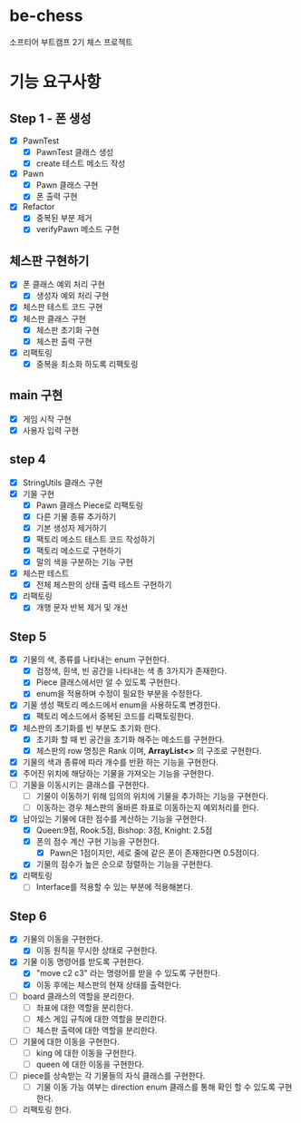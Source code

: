 # be-chess
소프티어 부트캠프 2기 체스 프로젝트

# 기능 요구사항
## Step 1 - 폰 생성
- [x] PawnTest
  - [x] PawnTest 클래스 생성
  - [x] create 테스트 메소드 작성
- [x] Pawn
  - [x] Pawn 클래스 구현
  - [X] 폰 출력 구현 
- [x] Refactor
  - [x] 중복된 부분 제거
  - [x] verifyPawn 메소드 구현
## 체스판 구현하기
- [x] 폰 클래스 예외 처리 구현
  - [x] 생성자 예외 처리 구현
- [x] 체스판 테스트 코드 구현
- [x] 체스판 클래스 구현
  - [x] 체스판 초기화 구현
  - [x] 체스판 출력 구현
- [x] 리팩토링
  - [x] 중복을 최소화 하도록 리팩토링
## main 구현
- [x] 게임 시작 구현
- [x] 사용자 입력 구현

## step 4
- [X] StringUtils 클래스 구현
- [X] 기물 구현
  - [X] Pawn 클래스 Piece로 리팩토링
  - [X] 다른 기물 종류 추가하기
  - [X] 기본 생성자 제거하기
  - [X] 팩토리 메소드 테스트 코드 작성하기
  - [X] 팩토리 메소드로 구현하기
  - [X] 말의 색을 구분하는 기능 구현
- [X] 체스판 테스트
  - [X] 전체 체스판의 상태 출력 테스트 구현하기
- [X] 리팩토링
  - [X] 개행 문자 반복 제거 및 개선

## Step 5
- [X] 기물의 색, 종류를 나타내는 enum 구현한다.
  - [X] 검정색, 흰색, 빈 공간을 나타내는 색 총 3가지가 존재한다.
  - [X] Piece 클래스에서만 알 수 있도록 구현한다.
  - [X] enum을 적용하며 수정이 필요한 부분을 수정한다.
- [X] 기물 생성 팩토리 메소드에서 enum을 사용하도록 변경한다.
  - [X] 팩토리 메소드에서 중복된 코드를 리팩토링한다.
- [X] 체스판의 초기화를 빈 부분도 초기화 한다.
  - [X] 초기화 할 때 빈 공간을 초기화 해주는 메소드를 구현한다.
  - [X] 체스판의 row 명칭은 Rank 이며, **ArrayList<<Rank>>** 의 구조로 구현한다.
- [X] 기물의 색과 종류에 따라 개수를 반환 하는 기능을 구현한다.
- [X] 주어진 위치에 해당하는 기물을 가져오는 기능을 구현한다.
- [ ] 기물을 이동시키는 클래스를 구현한다.
  - [ ] 기물이 이동하기 위해 임의의 위치에 기물을 추가하는 기능을 구현한다.
  - [ ] 이동하는 경우 체스판의 올바른 좌표로 이동하는지 예외처리를 한다.
- [X] 남아있는 기물에 대한 점수를 계산하는 기능을 구현한다.
  - [X] Queen:9점, Rook:5점, Bishop: 3점, Knight: 2.5점
  - [X] 폰의 점수 계산 구현 기능을 구현한다.
    - [X] Pawn은 1점이지만, 세로 줄에 같은 폰이 존재한다면 0.5점이다.
  - [X] 기물의 점수가 높은 순으로 정렬하는 기능을 구현한다.
- [X] 리팩토링
  - [ ] Interface를 적용할 수 있는 부분에 적용해본다.

## Step 6
- [X] 기물의 이동을 구현한다.
  - [X] 이동 원칙을 무시한 상태로 구현한다.
- [X] 기물 이동 명령어를 받도록 구현한다.
  - [X] "move c2 c3" 라는 명령어를 받을 수 있도록 구현한다.
  - [X] 이동 후에는 체스판의 현재 상태를 출력한다.
- [ ] board 클래스의 역할을 분리한다.
  - [ ] 좌표에 대한 역할을 분리한다.
  - [ ] 체스 게임 규칙에 대한 역할을 분리한다.
  - [ ] 체스판 출력에 대한 역할을 분리한다.
- [ ] 기물에 대한 이동을 구현한다.
  - [ ] king 에 대한 이동을 구현한다.
  - [ ] queen 에 대한 이동을 구현한다.
- [ ] piece를 상속받는 각 기물들의 자식 클래스를 구현한다.
  - [ ] 기물 이동 가능 여부는 direction enum 클래스를 통해 확인 할 수 있도록 구현한다.
- [ ] 리팩토링 한다.